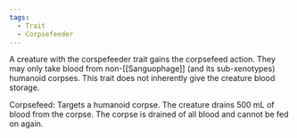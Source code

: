 ```yaml
---
tags:
  - Trait
  - Corpsefeeder
---
```

A creature with the corspefeeder trait gains the corpsefeed action. They may only take blood from non-[[Sanguophage]] (and its sub-xenotypes) humanoid corpses. This trait does not inherently give the creature blood storage.

Corpsefeed:
Targets a humanoid corpse. The creature drains 500 mL of blood from the corpse. The corpse is drained of all blood and cannot be fed on again.